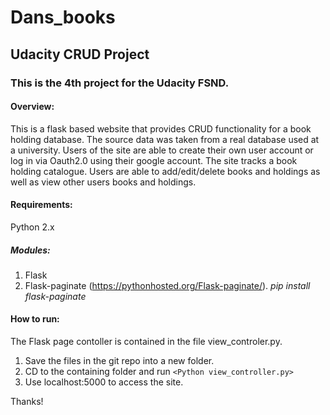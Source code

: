 # Dans_books
## Udacity CRUD Project

### This is the 4th project for the Udacity FSND.

#### Overview:

This is a flask based website that provides CRUD functionality for a book holding database. The source data was taken from a real
database used at a university. Users of the site are able to create their own user account or log in via Oauth2.0 using their google account. The site tracks a book holding catalogue. Users are able to add/edit/delete books and holdings as well as view other users books and holdings. 


#### Requirements:

Python 2.x
##### Modules:
1. Flask
2. Flask-paginate (https://pythonhosted.org/Flask-paginate/).
  *pip install flask-paginate*

#### How to run:

The Flask page contoller is contained in the file view_controler.py. 

1. Save the files in the git repo into a new folder.
2. CD to the containing folder and run `<Python view_controller.py>`
3. Use localhost:5000 to access the site.


Thanks!
